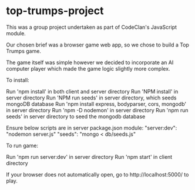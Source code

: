 # top-trumps-project


This was a group project undertaken as part of CodeClan's JavaScript module.

Our chosen brief was a browser game web app, so we chose to build a Top Trumps game. 

The game itself was simple however we decided to incorporate an AI computer player which made the game logic slightly more complex. 


To install: 

Run 'npm install' in both client and server directory Run 'NPM install' in server directory Run 'NPM run seeds' in server directory, which seeds mongoDB database
Run 'npm install express, bodyparser, cors, mongodb' in server directory
Run 'npm -D nodemon' in server directory
Run 'npm run seeds' in server directory to seed the mongodb database

Ensure below scripts are in server package.json module:
    "server:dev": "nodemon server.js"
    "seeds": "mongo < db/seeds.js"


To run game: 

Run 'npm run server:dev' in server directory 
Run 'npm start' in client directory


If your browser does not automatically open, go to http://localhost:5000/ to play.
